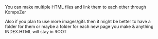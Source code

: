 You can make multiple HTML files and link them to each other through KompoZer

Also if you plan to use more images/gifs then it might be better to have a folder for them
  or maybe a folder for each new page you make & anything INDEX.HTML will stay in ROOT
